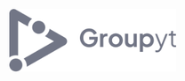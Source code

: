 <img width='300px' src='https://raw.githubusercontent.com/diegofrr/groupyt/main/public/images/groupyt_logo.png?token=GHSAT0AAAAAABWN4KHU7IQJ2R7PTFSCPAASYXWVO4A' />
